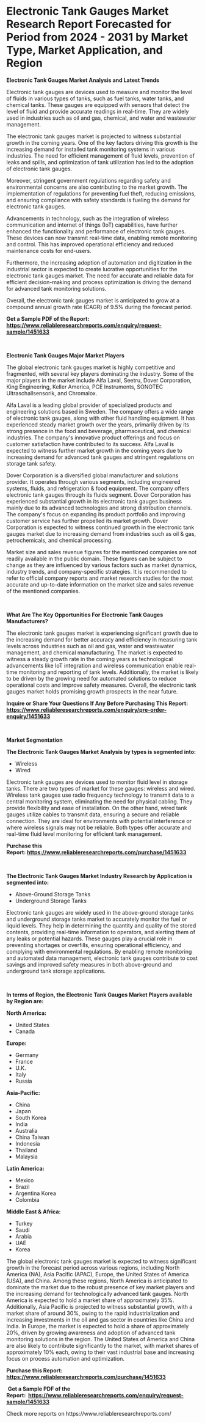 <p><h1>Electronic Tank Gauges Market Research Report Forecasted for Period from 2024 -  2031 by Market Type, Market Application, and Region</h1></p><p><strong>Electronic Tank Gauges Market Analysis and Latest Trends</strong></p>
<p><p>Electronic tank gauges are devices used to measure and monitor the level of fluids in various types of tanks, such as fuel tanks, water tanks, and chemical tanks. These gauges are equipped with sensors that detect the level of fluid and provide accurate readings in real-time. They are widely used in industries such as oil and gas, chemical, and water and wastewater management.</p><p>The electronic tank gauges market is projected to witness substantial growth in the coming years. One of the key factors driving this growth is the increasing demand for installed tank monitoring systems in various industries. The need for efficient management of fluid levels, prevention of leaks and spills, and optimization of tank utilization has led to the adoption of electronic tank gauges.</p><p>Moreover, stringent government regulations regarding safety and environmental concerns are also contributing to the market growth. The implementation of regulations for preventing fuel theft, reducing emissions, and ensuring compliance with safety standards is fueling the demand for electronic tank gauges.</p><p>Advancements in technology, such as the integration of wireless communication and internet of things (IoT) capabilities, have further enhanced the functionality and performance of electronic tank gauges. These devices can now transmit real-time data, enabling remote monitoring and control. This has improved operational efficiency and reduced maintenance costs for end-users.</p><p>Furthermore, the increasing adoption of automation and digitization in the industrial sector is expected to create lucrative opportunities for the electronic tank gauges market. The need for accurate and reliable data for efficient decision-making and process optimization is driving the demand for advanced tank monitoring solutions.</p><p>Overall, the electronic tank gauges market is anticipated to grow at a compound annual growth rate (CAGR) of 9.5% during the forecast period.</p></p>
<p><strong>Get a Sample PDF of the Report:&nbsp; <a href="https://www.reliableresearchreports.com/enquiry/request-sample/1451633">https://www.reliableresearchreports.com/enquiry/request-sample/1451633</a></strong></p>
<p>&nbsp;</p>
<p><strong>Electronic Tank Gauges Major Market Players</strong></p>
<p><p>The global electronic tank gauges market is highly competitive and fragmented, with several key players dominating the industry. Some of the major players in the market include Alfa Laval, Seetru, Dover Corporation, King Engineering, Keller America, PCE Instruments, SONOTEC Ultraschallsensorik, and Chromalox. </p><p>Alfa Laval is a leading global provider of specialized products and engineering solutions based in Sweden. The company offers a wide range of electronic tank gauges, along with other fluid handling equipment. It has experienced steady market growth over the years, primarily driven by its strong presence in the food and beverage, pharmaceutical, and chemical industries. The company's innovative product offerings and focus on customer satisfaction have contributed to its success. Alfa Laval is expected to witness further market growth in the coming years due to increasing demand for advanced tank gauges and stringent regulations on storage tank safety.</p><p>Dover Corporation is a diversified global manufacturer and solutions provider. It operates through various segments, including engineered systems, fluids, and refrigeration & food equipment. The company offers electronic tank gauges through its fluids segment. Dover Corporation has experienced substantial growth in its electronic tank gauges business mainly due to its advanced technologies and strong distribution channels. The company's focus on expanding its product portfolio and improving customer service has further propelled its market growth. Dover Corporation is expected to witness continued growth in the electronic tank gauges market due to increasing demand from industries such as oil & gas, petrochemicals, and chemical processing.</p><p>Market size and sales revenue figures for the mentioned companies are not readily available in the public domain. These figures can be subject to change as they are influenced by various factors such as market dynamics, industry trends, and company-specific strategies. It is recommended to refer to official company reports and market research studies for the most accurate and up-to-date information on the market size and sales revenue of the mentioned companies.</p></p>
<p>&nbsp;</p>
<p><strong>What Are The Key Opportunities For Electronic Tank Gauges Manufacturers?</strong></p>
<p><p>The electronic tank gauges market is experiencing significant growth due to the increasing demand for better accuracy and efficiency in measuring tank levels across industries such as oil and gas, water and wastewater management, and chemical manufacturing. The market is expected to witness a steady growth rate in the coming years as technological advancements like IoT integration and wireless communication enable real-time monitoring and reporting of tank levels. Additionally, the market is likely to be driven by the growing need for automated solutions to reduce operational costs and improve safety measures. Overall, the electronic tank gauges market holds promising growth prospects in the near future.</p></p>
<p><strong>Inquire or Share Your Questions If Any Before Purchasing This Report: <a href="https://www.reliableresearchreports.com/enquiry/pre-order-enquiry/1451633">https://www.reliableresearchreports.com/enquiry/pre-order-enquiry/1451633</a></strong></p>
<p>&nbsp;</p>
<p><strong>Market Segmentation</strong></p>
<p><strong>The Electronic Tank Gauges Market Analysis by types is segmented into:</strong></p>
<p><ul><li>Wireless</li><li>Wired</li></ul></p>
<p><p>Electronic tank gauges are devices used to monitor fluid level in storage tanks. There are two types of market for these gauges: wireless and wired. Wireless tank gauges use radio frequency technology to transmit data to a central monitoring system, eliminating the need for physical cabling. They provide flexibility and ease of installation. On the other hand, wired tank gauges utilize cables to transmit data, ensuring a secure and reliable connection. They are ideal for environments with potential interference or where wireless signals may not be reliable. Both types offer accurate and real-time fluid level monitoring for efficient tank management.</p></p>
<p><strong>Purchase this Report:&nbsp;<a href="https://www.reliableresearchreports.com/purchase/1451633">https://www.reliableresearchreports.com/purchase/1451633</a></strong></p>
<p>&nbsp;</p>
<p><strong>The Electronic Tank Gauges Market Industry Research by Application is segmented into:</strong></p>
<p><ul><li>Above-Ground Storage Tanks</li><li>Underground Storage Tanks</li></ul></p>
<p><p>Electronic tank gauges are widely used in the above-ground storage tanks and underground storage tanks market to accurately monitor the fuel or liquid levels. They help in determining the quantity and quality of the stored contents, providing real-time information to operators, and alerting them of any leaks or potential hazards. These gauges play a crucial role in preventing shortages or overfills, ensuring operational efficiency, and complying with environmental regulations. By enabling remote monitoring and automated data management, electronic tank gauges contribute to cost savings and improved safety measures in both above-ground and underground tank storage applications.</p></p>
<p>&nbsp;</p>
<p><strong>In terms of Region, the Electronic Tank Gauges Market Players available by Region are:</strong></p>
<p>
    <p> <strong> North America: </strong>
        <ul>
            <li>United States</li>
            <li>Canada</li>
        </ul>
        </p> 
    <p> <strong> Europe: </strong>
        <ul>
            <li>Germany</li>
            <li>France</li>
            <li>U.K.</li>
            <li>Italy</li>
            <li>Russia</li>
        </ul>
        </p> 
    <p> <strong> Asia-Pacific: </strong>
        <ul>
            <li>China</li>
            <li>Japan</li>
            <li>South Korea</li>
            <li>India</li>
            <li>Australia</li>
            <li>China Taiwan</li>
            <li>Indonesia</li>
            <li>Thailand</li>
            <li>Malaysia</li>
        </ul>
        </p> 
    <p> <strong> Latin America: </strong>
        <ul>
            <li>Mexico</li>
            <li>Brazil</li>
            <li>Argentina Korea</li>
            <li>Colombia</li>
        </ul>
        </p> 
    <p> <strong> Middle East & Africa: </strong>
        <ul>
            <li>Turkey</li>
            <li>Saudi</li>
            <li>Arabia</li>
            <li>UAE</li>
            <li>Korea</li>
        </ul>
    </p>
    </p>
<p><p>The global electronic tank gauges market is expected to witness significant growth in the forecast period across various regions, including North America (NA), Asia Pacific (APAC), Europe, the United States of America (USA), and China. Among these regions, North America is anticipated to dominate the market due to the robust presence of key market players and the increasing demand for technologically advanced tank gauges. North America is expected to hold a market share of approximately 35%. Additionally, Asia Pacific is projected to witness substantial growth, with a market share of around 30%, owing to the rapid industrialization and increasing investments in the oil and gas sector in countries like China and India. In Europe, the market is expected to hold a share of approximately 20%, driven by growing awareness and adoption of advanced tank monitoring solutions in the region. The United States of America and China are also likely to contribute significantly to the market, with market shares of approximately 10% each, owing to their vast industrial base and increasing focus on process automation and optimization.</p></p>
<p><strong>Purchase this Report: <a href="https://www.reliableresearchreports.com/purchase/1451633">https://www.reliableresearchreports.com/purchase/1451633</a></strong></p>
<p>&nbsp;<strong>Get a Sample PDF of the Report:&nbsp;&nbsp;<a href="https://www.reliableresearchreports.com/enquiry/request-sample/1451633">https://www.reliableresearchreports.com/enquiry/request-sample/1451633</a></strong></p>
<p><strong></strong></p>
<p>Check more reports on https://www.reliableresearchreports.com/</p>